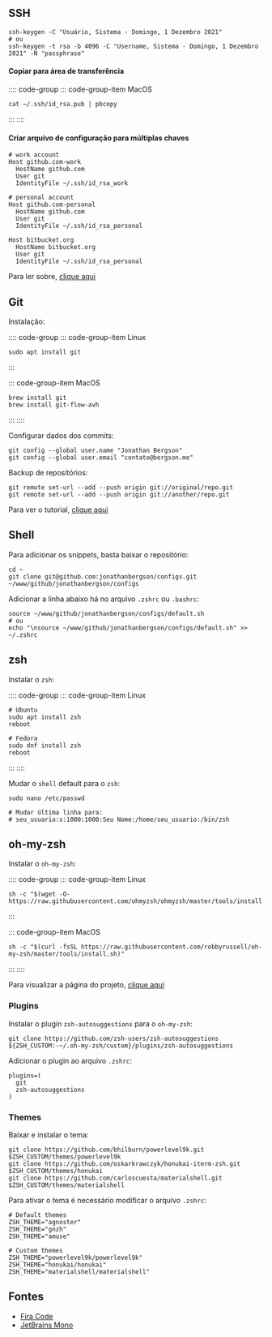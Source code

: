 ## SSH

```shell{1}
ssh-keygen -C "Usuário, Sistema - Domingo, 1 Dezembro 2021"
# ou
ssh-keygen -t rsa -b 4096 -C "Username, Sistema - Domingo, 1 Dezembro 2021" -N "passphrase"
```

#### Copiar para área de transferência

:::: code-group
::: code-group-item MacOS
```shell
cat ~/.ssh/id_rsa.pub | pbcopy
```
:::
::::

#### Criar arquivo de configuração para múltiplas chaves

```shell
# work account
Host github.com-work
  HostName github.com
  User git
  IdentityFile ~/.ssh/id_rsa_work

# personal account
Host github.com-personal
  HostName github.com
  User git
  IdentityFile ~/.ssh/id_rsa_personal

Host bitbucket.org
  HostName bitbucket.org
  User git
  IdentityFile ~/.ssh/id_rsa_personal
```

Para ler sobre, [clique aqui](https://gist.github.com/jexchan/2351996)

## Git

Instalação:

:::: code-group
::: code-group-item Linux
```shell
sudo apt install git
```
:::

::: code-group-item MacOS
```shell
brew install git
brew install git-flow-avh
```
:::
::::

Configurar dados dos commits:

```shell
git config --global user.name "Jonathan Bergson"
git config --global user.email "contato@bergson.me"
```

Backup de repositórios:

```shell
git remote set-url --add --push origin git://original/repo.git
git remote set-url --add --push origin git://another/repo.git
```

Para ver o tutorial, [clique aqui](https://stackoverflow.com/questions/14290113/git-pushing-code-to-two-remotes)

## Shell

Para adicionar os snippets, basta baixar o repositório:

```shell
cd ~
git clone git@github.com:jonathanbergson/configs.git ~/www/github/jonathanbergson/configs
```

Adicionar a linha abaixo há no arquivo `.zshrc` ou `.bashrc`:

```shell
source ~/www/github/jonathanbergson/configs/default.sh
# ou
echo "\nsource ~/www/github/jonathanbergson/configs/default.sh" >> ~/.zshrc
```

## zsh

Instalar o `zsh`:

:::: code-group
::: code-group-item Linux
```shell
# Ubuntu
sudo apt install zsh
reboot

# Fedora
sudo dnf install zsh
reboot
```
:::
::::

Mudar o `shell` default para o `zsh`:

```shell
sudo nano /etc/passwd

# Mudar última linha para:
# seu_usuario:x:1000:1000:Seu Nome:/home/seu_usuario:/bin/zsh
```

## oh-my-zsh

Instalar o `oh-my-zsh`:

:::: code-group
::: code-group-item Linux
```shell
sh -c "$(wget -O- https://raw.githubusercontent.com/ohmyzsh/ohmyzsh/master/tools/install.sh)"
```
:::

::: code-group-item MacOS
```shell
sh -c "$(curl -fsSL https://raw.githubusercontent.com/robbyrussell/oh-my-zsh/master/tools/install.sh)"
```
:::
::::

Para visualizar a página do projeto, [clique aqui](https://github.com/robbyrussell/oh-my-zsh)

### Plugins

Instalar o plugin `zsh-autosuggestions` para o `oh-my-zsh`:

```shell
git clone https://github.com/zsh-users/zsh-autosuggestions ${ZSH_CUSTOM:-~/.oh-my-zsh/custom}/plugins/zsh-autosuggestions
```

Adicionar o plugin ao arquivo `.zshrc`:

```shell
plugins=(
  git
  zsh-autosuggestions
)
```

### Themes

Baixar e instalar o tema:

```shell
git clone https://github.com/bhilburn/powerlevel9k.git $ZSH_CUSTOM/themes/powerlevel9k
git clone https://github.com/oskarkrawczyk/honukai-iterm-zsh.git $ZSH_CUSTOM/themes/honukai
git clone https://github.com/carloscuesta/materialshell.git $ZSH_CUSTOM/themes/materialshell
```

Para ativar o tema é necessário modificar o arquivo `.zshrc`:

```shell
# Default themes
ZSH_THEME="agnoster"
ZSH_THEME="gnzh"
ZSH_THEME="amuse"

# Custom themes
ZSH_THEME="powerlevel9k/powerlevel9k"
ZSH_THEME="honukai/honukai"
ZSH_THEME="materialshell/materialshell"
```

## Fontes

- [Fira Code](https://github.com/tonsky/FiraCode)
- [JetBrains Mono](https://github.com/JetBrains/JetBrainsMono/releases/tag/v2.242)
